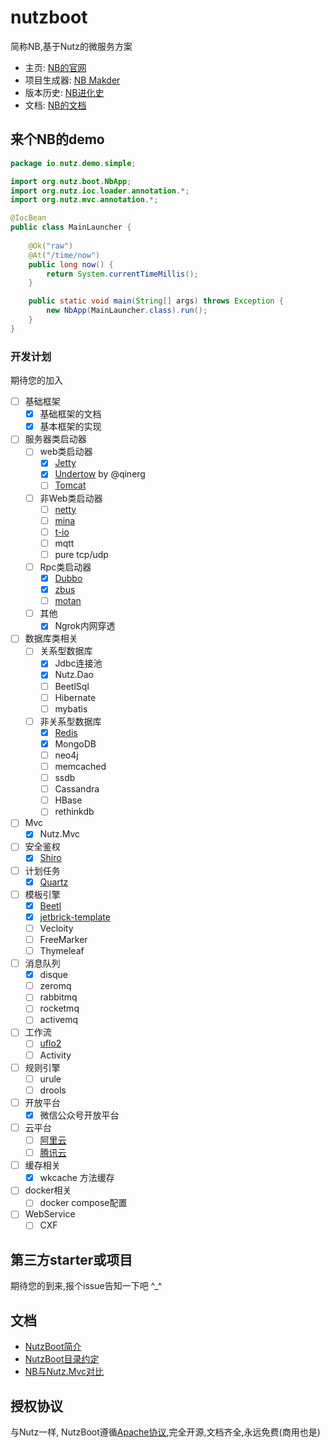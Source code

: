 # nutzboot

简称NB,基于Nutz的微服务方案

* 主页: [NB的官网](https://nutz.io)
* 项目生成器: [NB Makder](https://get.nutz.io)
* 版本历史: [NB进化史](ChangeLog.md)
* 文档: [NB的文档](http://nutzam.com/core/boot/overview.html)

## 来个NB的demo

```java
package io.nutz.demo.simple;

import org.nutz.boot.NbApp;
import org.nutz.ioc.loader.annotation.*;
import org.nutz.mvc.annotation.*;

@IocBean
public class MainLauncher {
    
    @Ok("raw")
    @At("/time/now")
    public long now() {
        return System.currentTimeMillis();
    }

    public static void main(String[] args) throws Exception {
        new NbApp(MainLauncher.class).run();
    }
}
```

### 开发计划

期待您的加入

- [ ] 基础框架
	- [x] 基础框架的文档
	- [x] 基本框架的实现
- [ ] 服务器类启动器
	- [ ] web类启动器
		- [x] [Jetty](https://www.eclipse.org/jetty/)
		- [x] [Undertow](http://undertow.io/) by @qinerg
		- [ ] [Tomcat](http://tomcat.apache.org/)
	- [ ] 非Web类启动器
		- [ ] [netty](https://netty.io/)
		- [ ] [mina](https://mina.apache.org/)
		- [ ] [t-io](http://www.oschina.net/p/t-io)
		- [ ] mqtt
		- [ ] pure tcp/udp
	- [ ] Rpc类启动器
		- [x] [Dubbo](http://dubbo.io/)
		- [x] [zbus](http://zbus.io)
		- [ ] [motan](https://github.com/weibocom/motan)
	- [ ] 其他
		- [x] Ngrok内网穿透
- [ ] 数据库类相关
	- [ ] 关系型数据库
		- [x] Jdbc连接池
		- [x] Nutz.Dao
		- [ ] BeetlSql
		- [ ] Hibernate
		- [ ] mybatis
	- [ ] 非关系型数据库
		- [x] [Redis](https://redis.io)
		- [x] MongoDB
		- [ ] neo4j
		- [ ] memcached
		- [ ] ssdb
		- [ ] Cassandra
		- [ ] HBase
		- [ ] rethinkdb
- [ ] Mvc
	- [x] Nutz.Mvc
- [ ] 安全鉴权
	- [x] [Shiro](http://shiro.apache.org)
- [ ] 计划任务
	- [x] [Quartz](http://www.quartz-scheduler.org)
- [ ] 模板引擎
	- [x] [Beetl](http://ibeetl.com/)
	- [x] [jetbrick-template](https://github.com/subchen/jetbrick-template-2x)
	- [ ] Vecloity
	- [ ] FreeMarker
	- [ ] Thymeleaf
- [ ] 消息队列
	- [x] disque
	- [ ] zeromq
	- [ ] rabbitmq
	- [ ] rocketmq
	- [ ] activemq
- [ ] 工作流
	- [ ] [uflo2](https://github.com/youseries/uflo)
	- [ ] Activity
- [ ] 规则引擎
	- [ ] urule
	- [ ] drools
- [ ] 开放平台
	- [x] 微信公众号开放平台
- [ ] 云平台
	- [ ] [阿里云](https://aliyun.com)
	- [ ] [腾讯云](https://qcloud.com)
- [ ] 缓存相关
	- [x] wkcache 方法缓存
- [ ] docker相关
	- [ ] docker compose配置
- [ ] WebService
	- [ ] CXF
## 第三方starter或项目

期待您的到来,报个issue告知一下吧 ^_^

## 文档

* [NutzBoot简介](doc/overview.md)
* [NutzBoot目录约定](doc/struct.md)
* [NB与Nutz.Mvc对比](doc/diff_nb_mvc.md)

## 授权协议

与Nutz一样, NutzBoot遵循[Apache协议](LICENSE),完全开源,文档齐全,永远免费(商用也是)